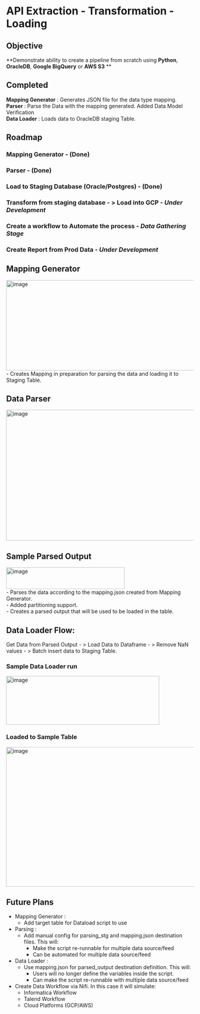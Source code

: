 # API Extraction - Transformation - Loading <br/>

## Objective
  **Demonstrate ability to create a pipeline from scratch using **Python**, **OracleDB**, **Google BigQuery** or **AWS S3** **

## Completed
  **Mapping Generator** : Generates JSON file for the data type mapping. <br/>
  **Parser** : Parse the Data with the mapping generated. Added Data Model Verification <br/>
  **Data Loader** : Loads data to OracleDB staging Table. <br/>

## **Roadmap** <br/>
  ### Mapping Generator - **(Done)** <br/>
  ### Parser - **(Done)** <br/>
  ### Load to Staging Database (Oracle/Postgres) - **(Done)** <br/>
  ### Transform from staging database - > Load into GCP - _Under Development_ <br/>
  ### Create a workflow to Automate the process - _Data Gathering Stage_ <br/>
  ### Create Report from Prod Data - _Under Development_ <br/>

## Mapping Generator <br/>
<img width="727" height="242" alt="image" src="https://github.com/user-attachments/assets/d4ebd3ab-b95c-4b9c-9716-3993440d765b" />
<br/>
  - Creates Mapping in preparation for parsing the data and loading it to Staging Table. <br/>

## Data Parser <br/>
<img width="583" height="350" alt="image" src="https://github.com/user-attachments/assets/d3ce3422-d529-45b4-a9d9-6e71a678d2bd" /> <br/>

## Sample Parsed Output <br/>
<img width="318" height="58" alt="image" src="https://github.com/user-attachments/assets/9302c8f8-8d0d-4ec2-8cf9-d667e0f813f6" />
<br/>
  - Parses the data according to the mapping.json created from Mapping Generator. <br/>
  - Added partitioning support. <br/>
  - Creates a parsed output that will be used to be loaded in the table. <br/>

 ## Data Loader Flow: <br/>
  Get Data from Parsed Output - > Load Data to Dataframe - > Remove NaN values - > Batch insert data to Staging Table. <br/>

  ### Sample Data Loader run <br/>
  <img width="411" height="130" alt="image" src="https://github.com/user-attachments/assets/4931ac8c-5c38-430f-8ecf-f29f291f4340" /> <br/>

  ### Loaded to Sample Table <br/>
  <img width="1783" height="374" alt="image" src="https://github.com/user-attachments/assets/ebcb83d0-b249-4a26-b62e-a0d91ddc9f84" /> <br/>

## Future Plans <br/>
  - Mapping Generator : <br/>
      - Add target table for Dataload script to use <br/>
  - Parsing : <br/>
      - Add manual config for parsing_stg and mapping.json destination files. This will: <br/>
        - Make the script re-runnable for multiple data source/feed <br/>
        - Can be automated for multiple data source/feed <br/>
  - Data Loader : <br/>
      - Use mapping.json for parsed_output destination definition. This will: <br/>
        - Users will no longer define the variables inside the script. <br/>
        - Can make the script re-runnable with multiple data source/feed <br/>
  - Create Data Workflow via Nifi. In this case it will simulate: <br/>
      - Informatica Workflow <br/>
      - Talend Workflow <br/>
      - Cloud Platforms (GCP/AWS) <br/>
